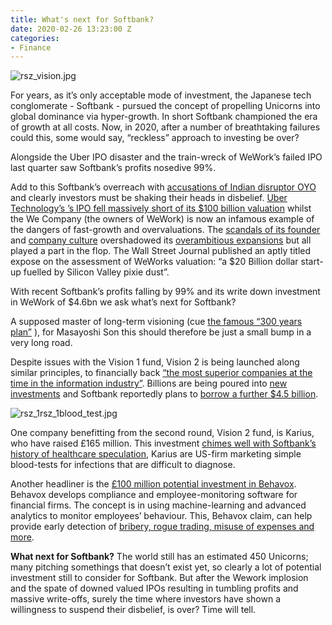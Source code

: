 ```yaml
---
title: What's next for Softbank?
date: 2020-02-26 13:23:00 Z
categories:
- Finance
---
```


![rsz_vision.jpg](/uploads/rsz_vision.jpg)


For years, as it’s only acceptable mode of investment, the Japanese tech conglomerate - Softbank - pursued the concept of propelling Unicorns into global dominance via hyper-growth. In short Softbank championed the era of growth at all costs. Now, in 2020, after a number of breathtaking failures could this, some would say, “reckless” approach to investing be over?

Alongside the Uber IPO disaster and the train-wreck of WeWork’s failed IPO last quarter saw Softbank’s profits nosedive 99%.

Add to this Softbank’s overreach with [accusations of Indian disruptor OYO](https://www.ndtv.com/india-news/how-oyo-landed-in-real-problems-due-to-softbanks-dramatic-overreach-2181901) and clearly investors must be shaking their heads in disbelief.
[Uber Technology’s ’s IPO fell massively short of its $100 billion valuation](https://www.marketwatch.com/story/uber-ipo-5-things-you-need-to-know-about-potentially-the-biggest-ipo-in-years-2019-04-12) whilst the We Company (the owners of WeWork) is now an infamous example of the dangers of fast-growth and overvaluations. The [scandals of its founder](https://www.wsj.com/articles/weworks-ceo-makes-millions-as-landlord-to-wework-11547640000) and [company culture](https://www.vox.com/the-goods/2018/10/12/17969190/wework-lawsuit-sexual-assault-harassment-retaliation) overshadowed its [overambitious expansions](https://www.telegraph.co.uk/technology/2019/12/26/wework-hits-brakes-expansion-botched-float/) but all played a part in the flop. The Wall Street Journal published an aptly titled expose on the assessment of WeWorks valuation: “a $20 Billion dollar start-up fuelled by Silicon Valley pixie dust”. 

With recent Softbank’s profits falling by 99% and its write down investment in WeWork of $4.6bn we ask what’s next for Softbank?

A supposed master of long-term visioning (cue [the famous “300 years plan”](https://www.cnbc.com/2019/05/19/masayoshi-son-genius-or-insane-maybe-neither.html) ), for Masayoshi Son this should therefore be just a small bump in a very long road. 

Despite issues with the Vision 1 fund, Vision 2 is being launched along similar principles, to financially back [“the most superior companies at the time in the information industry”](https://group.softbank/en/corp/about/philosophy/vision/ ). Billions are being poured into [new investments](https://www.forbes.com/sites/sergeiklebnikov/2020/02/18/softbank-launches-second-vision-fund-with-25-billion-investment-report/#503e18f12a88) and Softbank reportedly plans to [borrow a further $4.5 billion](https://in.reuters.com/article/us-softbank-group-softbank/softbank-to-borrow-up-to-4-5-billion-using-domestic-telcos-shares-as-collateral-idINKBN20D0R1).

![rsz_1rsz_1blood_test.jpg](/uploads/rsz_1rsz_1blood_test.jpg)

One company benefitting from the second round, Vision 2 fund, is Karius, who have raised £165 million. This investment [chimes well with Softbank’s history of healthcare speculation](https://www.reuters.com/article/us-karius-funding/softbank-leads-165-million-capital-boost-for-liquid-biopsy-firm-karius-idUSKCN20I155), Karius are US-firm marketing simple blood-tests for infections that are difficult to diagnose.

Another headliner is the [£100 million potential investment in Behavox](https://www.bloomberg.com/news/articles/2020-02-24/softbank-fund-invests-100-million-in-compliance-software-firm). Behavox develops compliance and employee-monitoring software for financial firms. The concept is in using machine-learning and advanced analytics to monitor employees’ behaviour. This, Behavox claim, can help provide early detection of [bribery, rogue trading, misuse of expenses and more](https://www.cityam.com/softbank-set-to-invest-100m-in-ai-startup-behavox/).

**What next for Softbank?** The world still has an estimated 450 Unicorns; many pitching somethings that doesn’t exist yet, so clearly a lot of potential investment still to consider for Softbank. But after the Wework implosion and the spate of downed valued IPOs resulting in tumbling profits and massive write-offs, surely the time where investors have shown a willingness to suspend their disbelief, is over? Time will tell.


